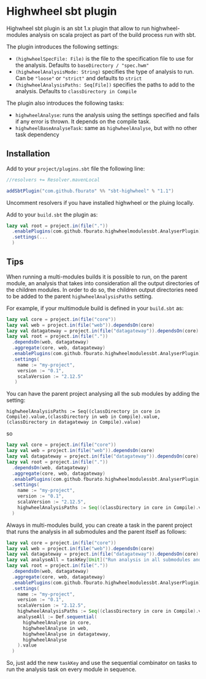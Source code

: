 # Highwheel sbt plugin

Highwheel sbt plugin is an sbt 1.x plugin that allow to run highwheel-modules analysis
on scala project as part of the build process run with sbt.

The plugin introduces the following settings:

* `(highwheelSpecFile: File)` is the file to the specification file to use for the analysis. Defaults
to `baseDirectory / "spec.hwm"`
* `(highwheelAnalysisMode: String)` specifies the type of analysis to run. Can be `"loose"` or `"strict"` and defaults to
`strict`
* `(highwheelAnalysisPaths: Seq[File])` specifies the paths to add to the analysis. Defaults to `classDirectory in Compile`


The plugin also introduces the following tasks:

* `highwheelAnalyse`: runs the analysis using the settings specified and fails if any error is thrown. It depends on the compile task.
* `highwheelBaseAnalyseTask`: same as `highwheelAnalyse`, but with no other task dependency 
## Installation

Add to your `project/plugins.sbt` file the following line:

```scala
//resolvers += Resolver.mavenLocal

addSbtPlugin("com.github.fburato" %% "sbt-highwheel" % "1.1")
```

Uncomment resolvers if you have installed highwheel or the pluing locally.

Add to your `build.sbt` the plugin as:

```scala
lazy val root = project.in(file("."))
  .enablePlugins(com.github.fburato.highwheelmodulessbt.AnalyserPlugin)
  .settings(...
  )
```

## Tips

When running a multi-modules builds it is possible to run, on the parent module, an analysis that takes into 
consideration all the output directories of the children modules. In order to do so, the children output directories
need to be added to the parent `highwheelAnalysisPaths` setting.

For example, if your multimodule build is defined in your `build.sbt` as:

```scala
lazy val core = project.in(file("core"))
lazy val web = project.in(file("web")).dependsOn(core)
lazy val datagateway = project.in(file("datagateway")).dependsOn(core)
lazy val root = project.in(file("."))
  .dependsOn(web, datagateway)
  .aggregate(core, web, datagateway)
  .enablePlugins(com.github.fburato.highwheelmodulessbt.AnalyserPlugin)
  .settings(
    name := "my-project",
    version := "0.1",
    scalaVersion := "2.12.5"
   )
```

You can have the parent project analysing all the sub modules by adding the setting:

`highwheelAnalysisPaths := Seq((classDirectory in core in Compile).value,(classDirectory in web in Compile).value,(classDirectory in datagateway in Compile).value)`

so 

```scala
lazy val core = project.in(file("core"))
lazy val web = project.in(file("web")).dependsOn(core)
lazy val datagateway = project.in(file("datagateway")).dependsOn(core)
lazy val root = project.in(file("."))
  .dependsOn(web, datagateway)
  .aggregate(core, web, datagateway)
  .enablePlugins(com.github.fburato.highwheelmodulessbt.AnalyserPlugin)
  .settings(
    name := "my-project",
    version := "0.1",
    scalaVersion := "2.12.5",
    highwheelAnalysisPaths := Seq((classDirectory in core in Compile).value,(classDirectory in web in Compile).value,(classDirectory in datagateway in Compile).value)
  )
```

Always in multi-modules build, you can create a task in the parent project that runs the analysis in all
submodules and the parent itself as follows:

```scala
lazy val core = project.in(file("core"))
lazy val web = project.in(file("web")).dependsOn(core)
lazy val datagateway = project.in(file("datagateway")).dependsOn(core)
lazy val analyseAll = taskKey[Unit]("Run analysis in all submodules and parent")
lazy val root = project.in(file("."))
  .dependsOn(web, datagateway)
  .aggregate(core, web, datagateway)
  .enablePlugins(com.github.fburato.highwheelmodulessbt.AnalyserPlugin)
  .settings(
    name := "my-project",
    version := "0.1",
    scalaVersion := "2.12.5",
    highwheelAnalysisPaths := Seq((classDirectory in core in Compile).value,(classDirectory in web in Compile).value,(classDirectory in datagateway in Compile).value),
    analyseAll := Def.sequential(
      highwheelAnalyse in core,
      highwheelAnalyse in web,
      highwheelAnalyse in datagateway,
      highwheelAnalyse
    ).value
  )
```

So, just add the new `taskKey` and use the sequential combinator on tasks to run the analysis task on every module in sequence.